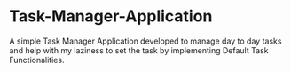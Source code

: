 # Task-Manager-Application
A simple Task Manager Application developed to manage day to day tasks and help with my laziness to set the task by implementing Default Task Functionalities. 
